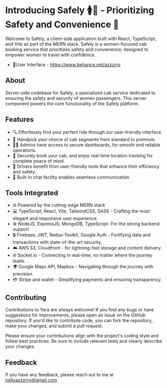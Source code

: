 # Introducing Safely 🚺🚕 - Prioritizing Safety and Convenience 🌟

Welcome to Safely, a client-side application built with React, TypeScript, and Vite as part of the MERN stack. Safely is a women-focused cab booking service that prioritizes safety and convenience, designed to empower women to travel with confidence. 

- 🎨User Interface - https://www.behance.net/azzzrro


## About

Server-side codebase for Safely, a specialized cab service dedicated to ensuring the safety and security of women passengers. This server component powers the core functionality of the Safely platform.

## Features


- 🔍 Effortlessly find your perfect ride through our user-friendly interface.
- 🚗 Handpick your choice of cab segments from standard to premium.
- 👩‍💼 Admins have access to secure dashboards, for smooth and reliable operations.
- 📲 Securely book your cab, and enjoy real-time location tracking for complete peace of mind.
- 🚖 Drivers benefit from user-friendly tools that enhance their efficiency and safety.
- 💬 Built-in chat facility enables seamless communication

## Tools Integrated

- 🌐 Powered by the cutting-edge MERN stack
- 💻 TypeScript, React, Vite, TailwindCSS, SASS - Crafting the most elegant and responsive user experience.
- ⚙️ NodeJS, ExpressJS, MongoDB, TypeScript- For the strong backend support
- 🔒 Firebase, JWT, Redux-Toolkit, Google Auth - Fortifying data and transactions with state-of-the-art security.
- ☁️ AWS S3, Cloudfront - for lightning-fast storage and content delivery.
- 🌐 Socket.io - Connecting in real-time, no matter where the journey leads.
- 🌍 Google Maps API, Mapbox - Navigating through the journey with precision.
- 💳 Stripe and wallet - Simplifying payments and ensuring transparency.


## Contributing

Contributions to Yara are always welcome! If you find any bugs or have suggestions for improvements, please open an issue on the GitHub repository. If you'd like to contribute code, you can fork the repository, make your changes, and submit a pull request.

Please ensure your contributions align with the project's coding style and follow best practices. Be sure to include relevant tests and clearly describe your changes.


## Feedback

If you have any feedback, please reach out to me at helloazzzrro@gmail.com
